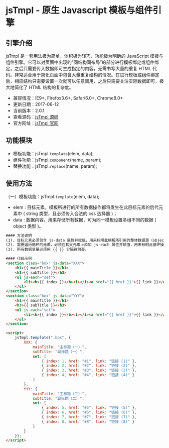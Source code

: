 jsTmpl - 原生 Javascript 模板与组件引擎
==
引擎介绍
--
jsTmpl 是一套用法极为简单，体积极为轻巧，功能极为明确的 JavaScript 模板与组件引擎。它可以对页面中出现的“同结构同布局”的部分进行模板绑定或组件绑定，之后只需要传入数据即可生成指定的内容，无需书写大量的重复 HTML 代码。非常适合用于简化页面中包含大量重复结构的情况。在进行模板或组件绑定后，相应结构只需要设置一次就可以任意调用，之后只需要关注实际数据即可，极大地简化了 HTML 结构的复杂度。
* 兼容情况：IE9+, Firefox3.6+, Safari6.0+, Chrome8.0+
* 更新日期：2017-06-12
* 当前版本：2.0.1
* 查看源码：[jsTmpl 源码](http://jstmpl.applinzi.com/code/version/2.0.1/jstmpl-2.0.1.js) 
* 官方网址：[jsTmpl 官网](http://jstmpl.applinzi.com/) <br>

功能模块
--
* 模板功能：jsTmpl.`template`(elem, data);
* 组件功能：jsTmpl.`component`(name, param);
* 替换功能：jsTmpl.`replace`(name, param); <br>

使用方法
--
（一）模板功能：jsTmpl.`template`(elem, data);
* elem : 目标元素。模板所进行的所有数据操作都将发生在此目标元素的后代元素中 ( string 类型，且必须传入合法的 css 选择器 )；
* data : 数据内容。用来存储所有数据，可为同一模板设置多组不同的数据 ( object 类型 )。
```Html
#### 方法说明
(1). 目标元素必须包含 js-data 属性并赋值，用来标明此模板所引用的整体数据源（object 类型）；
(2). 需要遍历循环的元素，必须在其父元素上添加 js-each 属性并赋值，用来标明此循环操作所引用的内部数据源（array 类型）；
(3). 所有数据变量必须用 {{ }} 分隔符包裹。

#### 代码示例
<section class="box" js-data="XXX">
    <h1>{{ mainTitle }}</h1>
    <h3>{{ subTitle }}</h3>
    <ul js-each="set">
        <li><b>{{ index }}</b><i></i><a href="{{ href }}">{{ link }}</a></li>
    </ul>
</section>
<section class="box" js-data="YYY">
    <h1>{{ mainTitle }}</h1>
    <h3>{{ subTitle }}</h3>
    <ul js-each="set">
        <li><b>{{ index }}</b><i></i><a href="{{ href }}">{{ link }}</a></li>
    </ul>
</section>

<script>
    jsTmpl.template(".box", {
        XXX: {
            mainTitle: "主标题（一）",
            subTitle: "副标题（一）",
            set: [
                { index: 1, href: "#1", link: "链接 (1)" },
                { index: 2, href: "#2", link: "链接 (2)" },
                { index: 3, href: "#3", link: "链接 (3)" },
                { index: 4, href: "#4", link: "链接 (4)" }
            ]
        },
        YYY: {
            mainTitle: "主标题（二）",
            subTitle: "副标题（二）",
            set: [
                { index: 5, href: "#5", link: "链接 (5)" },
                { index: 6, href: "#6", link: "链接 (6)" },
                { index: 7, href: "#7", link: "链接 (7)" },
                { index: 8, href: "#8", link: "链接 (8)" }
            ]
        }
    });
</script>
```
